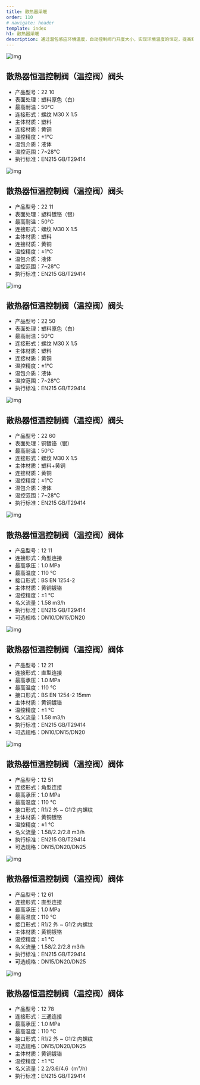 ```yaml
---
title: 散热器采暖
order: 110
# navigate: header
template: index
h1: 散热器采暖
description: 通过温包感应环境温度，自动控制阀门开度大小，实现环境温度的恒定，提高舒适性的同时还节能。
---
```


<!--pico-element card-2-->

![img](%base_url%/images/2210.png)

## 散热器恒温控制阀（温控阀）阀头

- 产品型号：22 10
- 表面处理：塑料原色（白）
- 最高耐温：50°C
- 连接形式：螺纹 M30 X 1.5
- 主体材质：塑料  
- 连接材质：黄铜
- 温控精度：±1°C
- 温包介质：液体
- 温控范围：7~28℃
- 执行标准：EN215 GB/T29414

<!--pico-element-end-->

<!--pico-element card-2-->

![img](%base_url%/images/2211.png)

## 散热器恒温控制阀（温控阀）阀头

- 产品型号：22 11
- 表面处理：塑料镀铬（银）
- 最高耐温：50°C
- 连接形式：螺纹 M30 X 1.5
- 主体材质：塑料  
- 连接材质：黄铜
- 温控精度：±1°C
- 温包介质：液体
- 温控范围：7~28℃
- 执行标准：EN215 GB/T29414

<!--pico-element-end-->

<!--pico-element card-2-->

![img](%base_url%/images/2250.png)

## 散热器恒温控制阀（温控阀）阀头

- 产品型号：22 50
- 表面处理：塑料原色（白）
- 最高耐温：50°C
- 连接形式：螺纹 M30 X 1.5
- 主体材质：塑料  
- 连接材质：黄铜
- 温控精度：±1°C
- 温包介质：液体
- 温控范围：7~28℃
- 执行标准：EN215 GB/T29414

<!--pico-element-end-->

<!--pico-element card-2-->

![img](%base_url%/images/2260.png)

## 散热器恒温控制阀（温控阀）阀头

- 产品型号：22 60
- 表面处理：铜镀铬（银）
- 最高耐温：50°C
- 连接形式：螺纹 M30 X 1.5
- 主体材质：塑料+黄铜  
- 连接材质：黄铜
- 温控精度：±1°C
- 温包介质：液体
- 温控范围：7~28℃
- 执行标准：EN215 GB/T29414

<!--pico-element-end-->

<!--pico-element card-2-->

![img](%base_url%/images/1211.png)

## 散热器恒温控制阀（温控阀）阀体

- 产品型号：12 11
- 连接形式：角型连接
- 最高承压：1.0 MPa
- 最高温度：110 ℃
- 接口形式：BS EN 1254-2
- 主体材质：黄铜镀铬
- 温控精度：±1 ℃
- 名义流量：1.58 m3/h
- 执行标准：EN215 GB/T29414
- 可选规格：DN10/DN15/DN20

<!--pico-element-end-->

<!--pico-element card-2-->

![img](%base_url%/images/1221.png)

## 散热器恒温控制阀（温控阀）阀体

- 产品型号：12 21
- 连接形式：直型连接
- 最高承压：1.0 MPa
- 最高温度：110 ℃
- 接口形式：BS EN 1254-2 15mm
- 主体材质：黄铜镀铬
- 温控精度：±1 ℃
- 名义流量：1.58 m3/h
- 执行标准：EN215 GB/T29414
- 可选规格：DN10/DN15/DN20

<!--pico-element-end-->

<!--pico-element card-2-->

![img](%base_url%/images/1251.png)

## 散热器恒温控制阀（温控阀）阀体

- 产品型号：12 51
- 连接形式：角型连接
- 最高承压：1.0 MPa
- 最高温度：110 ℃
- 接口形式：R1/2 外 ~ G1/2 内螺纹
- 主体材质：黄铜镀铬
- 温控精度：±1 ℃
- 名义流量：1.58/2.2/2.8 m3/h
- 执行标准：EN215 GB/T29414
- 可选规格：DN15/DN20/DN25

<!--pico-element-end-->

<!--pico-element card-2-->

![img](%base_url%/images/1261.png)

## 散热器恒温控制阀（温控阀）阀体

- 产品型号：12 61
- 连接形式：直型连接
- 最高承压：1.0 MPa
- 最高温度：110 ℃
- 接口形式：R1/2 外 ~ G1/2 内螺纹
- 主体材质：黄铜镀铬
- 温控精度：±1 ℃
- 名义流量：1.58/2.2/2.8 m3/h
- 执行标准：EN215 GB/T29414
- 可选规格：DN15/DN20/DN25

<!--pico-element-end-->

<!--pico-element card-2-->

![img](%base_url%/images/1278.png)

## 散热器恒温控制阀（温控阀）阀体

- 产品型号：12 78
- 连接形式：三通连接
- 最高承压：1.0 MPa
- 最高温度：110 ℃
- 接口形式：R1/2 外 ~ G1/2 内螺纹
- 可选规格：DN15/DN20/DN25
- 主体材质：黄铜镀铬
- 温控精度：±1 ℃
- 名义流量：2.2/3.6/4.6（m³/h）
- 执行标准：EN215 GB/T29414

<!--pico-element-end-->